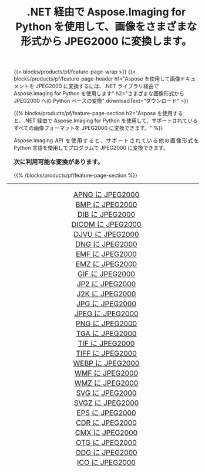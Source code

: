 ﻿---
title: .NET 経由で Aspose.Imaging for Python を使用して、画像をさまざまな形式から JPEG2000 に変換します。 
weight: 3920
url: /ja/python-net/conversion/to/jpeg2000/ 
lang: ja
langdirlevel: 2
locales: zh-hans,ja,it,ru,de,es,fr,nl,id,lt,pl,pt,vi,tr,ko,zh-hant,ar,hi,th,sv,cs,uk,he
description: .NET ライブラリ経由で Aspose.Imaging for Python を使用して、さまざまな形式から JPEG2000 に変換できます。
---

{{< blocks/products/pf/feature-page-wrap >}}
{{< blocks/products/pf/feature-page-header h1="Aspose を使用して画像ドキュメントを JPEG2000 に変換するには、.NET ライブラリ経由で Aspose.Imaging for Python を使用します" h2="さまざまな画像形式から JPEG2000 への Python ベースの変換" downloadText="ダウンロード" >}}


{{% blocks/products/pf/feature-page-section  h2="Aspose を使用すると、.NET 経由で Aspose.Imaging for Python を使用して、サポートされているすべての画像フォーマットを JPEG2000 に変換できます。" %}}
<p align=justify>Aspose.Imaging API を使用すると、サポートされている他の画像形式を Python 言語を使用してプログラムで JPEG2000 に変換できます。</p>
<h3 style="margin-top:16px;">
次に利用可能な変換があります。
</h3>
{{% /blocks/products/pf/feature-page-section %}}
<div class="container-fluid productfamilypage bg-gray">
    <div class="convertypes bg-gray agp-content section">
        <div class="container">
		<hr style="margin-left:-20px;"/>
		<div class="row other-converters" style="gap: 10px;font-size: 19px;text-align:center;">
		    <div class='col-md-3 other-converter remove-lp remove-rp'><a href="/imaging/ja/python-net/conversion/apng-to-jpeg2000/" style="padding:15px;">APNG に JPEG2000</a></div>
<div class='col-md-3 other-converter remove-lp remove-rp'><a href="/imaging/ja/python-net/conversion/bmp-to-jpeg2000/" style="padding:15px;">BMP に JPEG2000</a></div>
<div class='col-md-3 other-converter remove-lp remove-rp'><a href="/imaging/ja/python-net/conversion/dib-to-jpeg2000/" style="padding:15px;">DIB に JPEG2000</a></div>
<div class='col-md-3 other-converter remove-lp remove-rp'><a href="/imaging/ja/python-net/conversion/dicom-to-jpeg2000/" style="padding:15px;">DICOM に JPEG2000</a></div>
<div class='col-md-3 other-converter remove-lp remove-rp'><a href="/imaging/ja/python-net/conversion/djvu-to-jpeg2000/" style="padding:15px;">DJVU に JPEG2000</a></div>
<div class='col-md-3 other-converter remove-lp remove-rp'><a href="/imaging/ja/python-net/conversion/dng-to-jpeg2000/" style="padding:15px;">DNG に JPEG2000</a></div>
<div class='col-md-3 other-converter remove-lp remove-rp'><a href="/imaging/ja/python-net/conversion/emf-to-jpeg2000/" style="padding:15px;">EMF に JPEG2000</a></div>
<div class='col-md-3 other-converter remove-lp remove-rp'><a href="/imaging/ja/python-net/conversion/emz-to-jpeg2000/" style="padding:15px;">EMZ に JPEG2000</a></div>
<div class='col-md-3 other-converter remove-lp remove-rp'><a href="/imaging/ja/python-net/conversion/gif-to-jpeg2000/" style="padding:15px;">GIF に JPEG2000</a></div>
<div class='col-md-3 other-converter remove-lp remove-rp'><a href="/imaging/ja/python-net/conversion/jp2-to-jpeg2000/" style="padding:15px;">JP2 に JPEG2000</a></div>
<div class='col-md-3 other-converter remove-lp remove-rp'><a href="/imaging/ja/python-net/conversion/j2k-to-jpeg2000/" style="padding:15px;">J2K に JPEG2000</a></div>
<div class='col-md-3 other-converter remove-lp remove-rp'><a href="/imaging/ja/python-net/conversion/jpg-to-jpeg2000/" style="padding:15px;">JPG に JPEG2000</a></div>
<div class='col-md-3 other-converter remove-lp remove-rp'><a href="/imaging/ja/python-net/conversion/jpeg-to-jpeg2000/" style="padding:15px;">JPEG に JPEG2000</a></div>
<div class='col-md-3 other-converter remove-lp remove-rp'><a href="/imaging/ja/python-net/conversion/png-to-jpeg2000/" style="padding:15px;">PNG に JPEG2000</a></div>
<div class='col-md-3 other-converter remove-lp remove-rp'><a href="/imaging/ja/python-net/conversion/tga-to-jpeg2000/" style="padding:15px;">TGA に JPEG2000</a></div>
<div class='col-md-3 other-converter remove-lp remove-rp'><a href="/imaging/ja/python-net/conversion/tif-to-jpeg2000/" style="padding:15px;">TIF に JPEG2000</a></div>
<div class='col-md-3 other-converter remove-lp remove-rp'><a href="/imaging/ja/python-net/conversion/tiff-to-jpeg2000/" style="padding:15px;">TIFF に JPEG2000</a></div>
<div class='col-md-3 other-converter remove-lp remove-rp'><a href="/imaging/ja/python-net/conversion/webp-to-jpeg2000/" style="padding:15px;">WEBP に JPEG2000</a></div>
<div class='col-md-3 other-converter remove-lp remove-rp'><a href="/imaging/ja/python-net/conversion/wmf-to-jpeg2000/" style="padding:15px;">WMF に JPEG2000</a></div>
<div class='col-md-3 other-converter remove-lp remove-rp'><a href="/imaging/ja/python-net/conversion/wmz-to-jpeg2000/" style="padding:15px;">WMZ に JPEG2000</a></div>
<div class='col-md-3 other-converter remove-lp remove-rp'><a href="/imaging/ja/python-net/conversion/svg-to-jpeg2000/" style="padding:15px;">SVG に JPEG2000</a></div>
<div class='col-md-3 other-converter remove-lp remove-rp'><a href="/imaging/ja/python-net/conversion/svgz-to-jpeg2000/" style="padding:15px;">SVGZ に JPEG2000</a></div>
<div class='col-md-3 other-converter remove-lp remove-rp'><a href="/imaging/ja/python-net/conversion/eps-to-jpeg2000/" style="padding:15px;">EPS に JPEG2000</a></div>
<div class='col-md-3 other-converter remove-lp remove-rp'><a href="/imaging/ja/python-net/conversion/cdr-to-jpeg2000/" style="padding:15px;">CDR に JPEG2000</a></div>
<div class='col-md-3 other-converter remove-lp remove-rp'><a href="/imaging/ja/python-net/conversion/cmx-to-jpeg2000/" style="padding:15px;">CMX に JPEG2000</a></div>
<div class='col-md-3 other-converter remove-lp remove-rp'><a href="/imaging/ja/python-net/conversion/otg-to-jpeg2000/" style="padding:15px;">OTG に JPEG2000</a></div>
<div class='col-md-3 other-converter remove-lp remove-rp'><a href="/imaging/ja/python-net/conversion/odg-to-jpeg2000/" style="padding:15px;">ODG に JPEG2000</a></div>
<div class='col-md-3 other-converter remove-lp remove-rp'><a href="/imaging/ja/python-net/conversion/ico-to-jpeg2000/" style="padding:15px;">ICO に JPEG2000</a></div>
                </div>
        </div>
    </div>
</div>
<br/>

